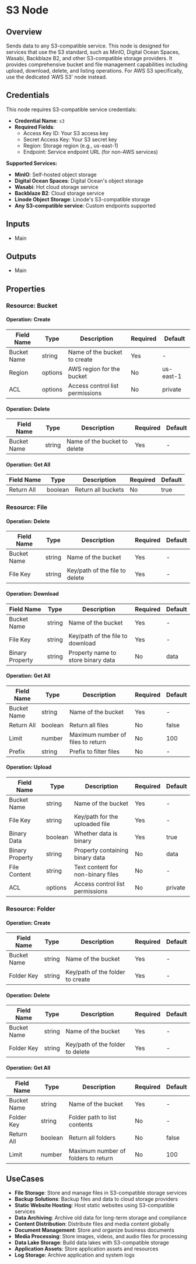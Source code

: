 # S3 Node

## Overview

Sends data to any S3-compatible service. This node is designed for services that use the S3 standard, such as MinIO, Digital Ocean Spaces, Wasabi, Backblaze B2, and other S3-compatible storage providers. It provides comprehensive bucket and file management capabilities including upload, download, delete, and listing operations. For AWS S3 specifically, use the dedicated 'AWS S3' node instead.

## Credentials

This node requires S3-compatible service credentials:
- **Credential Name**: `s3`
- **Required Fields**: 
  - Access Key ID: Your S3 access key
  - Secret Access Key: Your S3 secret key
  - Region: Storage region (e.g., us-east-1)
  - Endpoint: Service endpoint URL (for non-AWS services)

**Supported Services:**
- **MinIO**: Self-hosted object storage
- **Digital Ocean Spaces**: Digital Ocean's object storage
- **Wasabi**: Hot cloud storage service
- **Backblaze B2**: Cloud storage service
- **Linode Object Storage**: Linode's S3-compatible storage
- **Any S3-compatible service**: Custom endpoints supported

## Inputs

- Main

## Outputs

- Main

## Properties

### Resource: Bucket

#### Operation: Create
| Field Name | Type | Description | Required | Default |
|---|---|---|---|---|
| Bucket Name | string | Name of the bucket to create | Yes | - |
| Region | options | AWS region for the bucket | No | us-east-1 |
| ACL | options | Access control list permissions | No | private |

#### Operation: Delete
| Field Name | Type | Description | Required | Default |
|---|---|---|---|---|
| Bucket Name | string | Name of the bucket to delete | Yes | - |

#### Operation: Get All
| Field Name | Type | Description | Required | Default |
|---|---|---|---|---|
| Return All | boolean | Return all buckets | No | true |

### Resource: File

#### Operation: Delete
| Field Name | Type | Description | Required | Default |
|---|---|---|---|---|
| Bucket Name | string | Name of the bucket | Yes | - |
| File Key | string | Key/path of the file to delete | Yes | - |

#### Operation: Download
| Field Name | Type | Description | Required | Default |
|---|---|---|---|---|
| Bucket Name | string | Name of the bucket | Yes | - |
| File Key | string | Key/path of the file to download | Yes | - |
| Binary Property | string | Property name to store binary data | No | data |

#### Operation: Get All
| Field Name | Type | Description | Required | Default |
|---|---|---|---|---|
| Bucket Name | string | Name of the bucket | Yes | - |
| Return All | boolean | Return all files | No | false |
| Limit | number | Maximum number of files to return | No | 100 |
| Prefix | string | Prefix to filter files | No | - |

#### Operation: Upload
| Field Name | Type | Description | Required | Default |
|---|---|---|---|---|
| Bucket Name | string | Name of the bucket | Yes | - |
| File Key | string | Key/path for the uploaded file | Yes | - |
| Binary Data | boolean | Whether data is binary | Yes | true |
| Binary Property | string | Property containing binary data | No | data |
| File Content | string | Text content for non-binary files | No | - |
| ACL | options | Access control list permissions | No | private |

### Resource: Folder

#### Operation: Create
| Field Name | Type | Description | Required | Default |
|---|---|---|---|---|
| Bucket Name | string | Name of the bucket | Yes | - |
| Folder Key | string | Key/path of the folder to create | Yes | - |

#### Operation: Delete
| Field Name | Type | Description | Required | Default |
|---|---|---|---|---|
| Bucket Name | string | Name of the bucket | Yes | - |
| Folder Key | string | Key/path of the folder to delete | Yes | - |

#### Operation: Get All
| Field Name | Type | Description | Required | Default |
|---|---|---|---|---|
| Bucket Name | string | Name of the bucket | Yes | - |
| Folder Key | string | Folder path to list contents | No | - |
| Return All | boolean | Return all folders | No | false |
| Limit | number | Maximum number of folders to return | No | 100 |

## UseCases

- **File Storage**: Store and manage files in S3-compatible storage services
- **Backup Solutions**: Backup files and data to cloud storage providers
- **Static Website Hosting**: Host static websites using S3-compatible services
- **Data Archiving**: Archive old data for long-term storage and compliance
- **Content Distribution**: Distribute files and media content globally
- **Document Management**: Store and organize business documents
- **Media Processing**: Store images, videos, and audio files for processing
- **Data Lake Storage**: Build data lakes with S3-compatible storage
- **Application Assets**: Store application assets and resources
- **Log Storage**: Archive application and system logs



